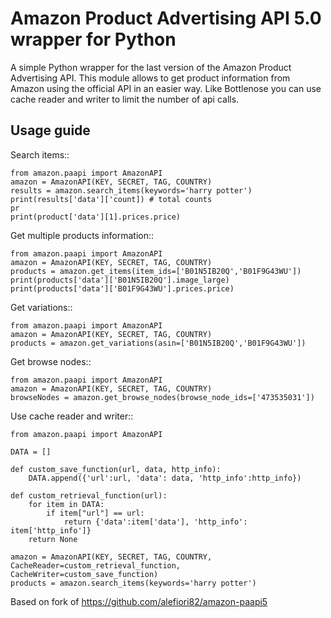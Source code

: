 Amazon Product Advertising API 5.0 wrapper for Python
=======================================================
A simple Python wrapper for the last version of the Amazon Product Advertising API. This module allows to get product information from Amazon using the official API in an easier way.
Like Bottlenose you can use cache reader and writer to limit the number of api calls.
<!-- 
[![PyPI](https://img.shields.io/pypi/v/amazon-paapi5)](https://pypi.org/project/amazon-paapi5/)
[![Python](https://img.shields.io/github/pipenv/locked/python-version/alefiori82/amazon-paapi5/master?label=python)](https://www.python.org/)
[![License](https://img.shields.io/badge/License-GPL--3.0-%23e83633)](https://github.com/alefiori82/amazon-paapi5/blob/master/LICENSE)
[![Support](https://img.shields.io/badge/Support-Good-brightgreen)](https://github.com/alefiori82/amazon-paapi5/issues)
[![Amazon API](https://img.shields.io/badge/Amazon%20API-5.0-%23FD9B15)](https://webservices.amazon.com/paapi5/documentation/)
![](https://github.com/alefiori82/amazon-paapi5/workflows/Upload%20Python%20Package/badge.svg)
![](https://github.com/alefiori82/amazon-paapi5/workflows/Build%20package/badge.svg)
![PyPI - Wheel](https://img.shields.io/pypi/wheel/amazon-paapi5)
[![Documentation Status](https://readthedocs.org/projects/amazon-paapi5/badge/?version=latest)](https://amazon-paapi5.readthedocs.io/en/latest/?badge=latest) -->


Usage guide
-----------

Search items::

    from amazon.paapi import AmazonAPI
    amazon = AmazonAPI(KEY, SECRET, TAG, COUNTRY)
    results = amazon.search_items(keywords='harry potter')
    print(results['data']['count]) # total counts
    pr
    print(product['data'][1].prices.price)

Get multiple products information::

    from amazon.paapi import AmazonAPI
    amazon = AmazonAPI(KEY, SECRET, TAG, COUNTRY)
    products = amazon.get_items(item_ids=['B01N5IB20Q','B01F9G43WU'])
    print(products['data']['B01N5IB20Q'].image_large)
    print(products['data']['B01F9G43WU'].prices.price)


Get variations::

    from amazon.paapi import AmazonAPI
    amazon = AmazonAPI(KEY, SECRET, TAG, COUNTRY)
    products = amazon.get_variations(asin=['B01N5IB20Q','B01F9G43WU'])

Get browse nodes::

    from amazon.paapi import AmazonAPI
    amazon = AmazonAPI(KEY, SECRET, TAG, COUNTRY)
    browseNodes = amazon.get_browse_nodes(browse_node_ids=['473535031'])

Use cache reader and writer::

    from amazon.paapi import AmazonAPI

    DATA = []
    
    def custom_save_function(url, data, http_info):  
        DATA.append({'url':url, 'data': data, 'http_info':http_info}) 
    
    def custom_retrieval_function(url):  
        for item in DATA:  
            if item["url"] == url: 
                return {'data':item['data'], 'http_info': item['http_info']}  
        return None
    
    amazon = AmazonAPI(KEY, SECRET, TAG, COUNTRY, CacheReader=custom_retrieval_function, CacheWriter=custom_save_function) 
    products = amazon.search_items(keywords='harry potter')

Based on fork of https://github.com/alefiori82/amazon-paapi5